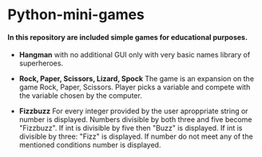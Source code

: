 # Python-mini-games
#### In this repository are included simple games for educational purposes.

- **Hangman** with no additional GUI only with very basic names library of superheroes. 

- **Rock, Paper, Scissors, Lizard, Spock** The game is an expansion on the game Rock, Paper, Scissors. Player picks a variable and compete with the variable chosen by the computer.
- **Fizzbuzz** For every integer provided by the user aproppriate string or number is displayed. Numbers divisible by both three and five become "Fizzbuzz". If int is divisible by five then "Buzz" is displayed. If int is divisible by three: "Fizz" is displayed. If number do not meet any of the mentioned conditions number is displayed. 



